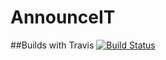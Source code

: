 # AnnounceIT

##Builds with Travis
[![Build Status](https://travis-ci.org/ricahcyuzuzo/AnnounceIT.svg?branch=develop)](https://travis-ci.org/ricahcyuzuzo/AnnounceIT)

